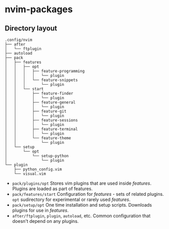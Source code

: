 # nvim-packages

## Directory layout

```
.config/nvim
├── after
│   └── ftplugin
├── autoload
├── pack
│   ├── features
│   │   ├── opt
│   │   │   ├── feature-programming
│   │   │   │   └── plugin
│   │   │   └── feature-snippets
│   │   │       └── plugin
│   │   └── start
│   │       ├── feature-finder
│   │       │   └── plugin
│   │       ├── feature-general
│   │       │   └── plugin
│   │       ├── feature-git
│   │       │   └── plugin
│   │       ├── feature-sessions
│   │       │   └── plugin
│   │       ├── feature-terminal
│   │       │   └── plugin
│   │       └── feature-theme
│   │           └── plugin
│   └── setup
│       └── opt
│           └── setup-python
│               └── plugin
└── plugin
    ├── python_config.vim
    └── visual.vim
```

* `pack/plugins/opt`
  Stores vim plugins that are used inside *features*. Plugins are loaded as part
  of features.
* `pack/features/start`
  Configuration for *features* - sets of related plugins. `opt` sudirectory for
  experimental or rarely used *features*.
* `pack/setup/opt`
  One time installation and setup scripts. Downloads plugins for use in *features*.
* `after/ftplugin`, `plugin`, `autoload`, etc.
  Common configuration that doesn't depend on any plugins.
